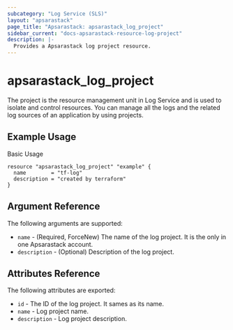 ```yaml
---
subcategory: "Log Service (SLS)"
layout: "apsarastack"
page_title: "Apsarastack: apsarastack_log_project"
sidebar_current: "docs-apsarastack-resource-log-project"
description: |-
  Provides a Apsarastack log project resource.
---
```


# apsarastack\_log\_project

The project is the resource management unit in Log Service and is used to isolate and control resources.
You can manage all the logs and the related log sources of an application by using projects.

## Example Usage

Basic Usage

```
resource "apsarastack_log_project" "example" {
  name        = "tf-log"
  description = "created by terraform"
}
```


## Argument Reference

The following arguments are supported:

* `name` - (Required, ForceNew) The name of the log project. It is the only in one Apsarastack account.
* `description` - (Optional) Description of the log project.

## Attributes Reference

The following attributes are exported:

* `id` - The ID of the log project. It sames as its name.
* `name` - Log project name.
* `description` - Log project description.


